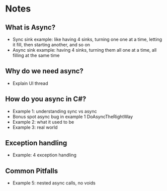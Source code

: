 # Notes

## What is Async?

* Sync sink example: like having 4 sinks, turning one one at a time, letting it fill, then starting another, and so on
* Async sink example: having 4 sinks, turning them all one at a time, all filling at the same time


## Why do we need async?

* Explain UI thread


## How do you async in C#?

* Example 1: understanding sync vs async
* Bonus spot async bug in example 1 DoAsyncTheRightWay
* Example 2: what it used to be
* Example 3: real world


## Exception handling

* Example: 4 exception handling


## Common Pitfalls

* Example 5: nested async calls, no voids
